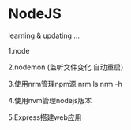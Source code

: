 # NodeJS
learning & updating ...

1.node

2.nodemon (监听文件变化 自动重启)

3.使用nrm管理npm源
    nrm ls
    nrm -h
    
4.使用nvm管理nodejs版本

5.Express搭建web应用
